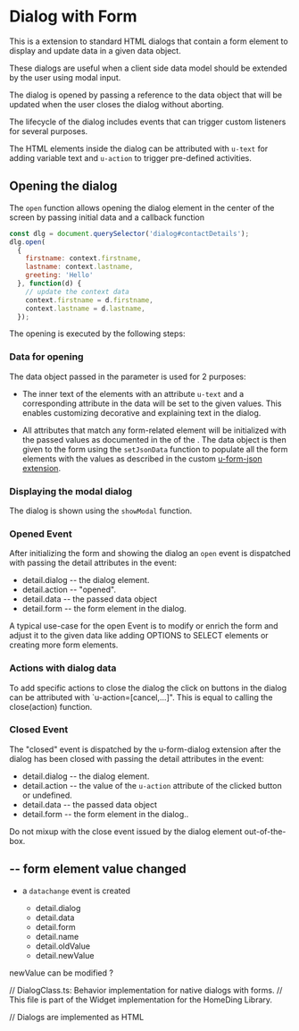 # Dialog with Form

This is a extension to standard HTML dialogs that contain a form element to display and update data in a given data
object.

These dialogs are useful when a client side data model should be extended by the user using modal input.

The dialog is opened by passing a reference to the data object that will be updated when the user closes the dialog
without aborting.

The lifecycle of the dialog includes events that can trigger custom listeners for several purposes.

The HTML elements inside the dialog can be attributed with `u-text` for adding variable text and `u-action` to trigger
pre-defined activities.


## Opening the dialog

The `open` function allows opening the dialog element in the center of the screen by passing initial data and a callback function 

``` javascript
const dlg = document.querySelector('dialog#contactDetails');
dlg.open(
  {
    firstname: context.firstname,
    lastname: context.lastname,
    greeting: 'Hello'
  }, function(d) {
    // update the context data
    context.firstname = d.firstname,
    context.lastname = d.lastname,
  });
```

The opening is executed by the following steps:

### Data for opening

The data object passed in the parameter is used for 2 purposes:

* The inner text of the elements with an attribute `u-text` and a corresponding attribute in the data will be set to the
  given values.  This enables customizing decorative and explaining text in the dialog.

* All attributes that match any form-related element will be initialized with the passed values as documented in the
   of the .
  The data object is then given to the form using the `setJsonData` function to populate all the form elements with the values
  as described in the custom [u-form-json extension](u-form-json.md).

### Displaying the modal dialog

The dialog is shown using the `showModal` function.  

### Opened Event

After initializing the form and showing the dialog an `open` event is dispatched with passing the detail attributes in the
event:
  
* detail.dialog -- the dialog element.
* detail.action -- "opened".
* detail.data -- the passed data object
* detail.form -- the form element in the dialog.

A typical use-case for the open Event is to modify or enrich the form and adjust it to the given data like adding
OPTIONS to SELECT elements or creating more form elements.

### Actions with dialog data

To add specific actions to close the dialog the click on buttons in the dialog can be attributed with
`u-action=[cancel,...]". This is equal to calling the close(action) function.


### Closed Event

The "closed" event is dispatched by the u-form-dialog extension after the dialog has been closed with passing the detail
attributes in the event:
  
* detail.dialog -- the dialog element.
* detail.action -- the value of the `u-action` attribute of the clicked button or undefined.
* detail.data -- the passed data object
* detail.form -- the form element in the dialog..


Do not mixup with the close event issued by the dialog element out-of-the-box.




## -- form element value changed

* a `datachange` event is created

  * detail.dialog
  * detail.data
  * detail.form
  * detail.name
  * detail.oldValue
  * detail.newValue

newValue can be modified ?





// DialogClass.ts: Behavior implementation for native dialogs with forms.
// This file is part of the Widget implementation for the HomeDing Library.

// Dialogs are implemented as HTML <dialog> elements containing a <from> element.
// Dialogs can be opened using DialogClass.openModalForm(id, data)

<!--

Implementation of a web component that enriches the functionality of regular <form> element
  to support data exchange with JSON data.

<form is="u-form-json" method="dialog">
...
</form>
